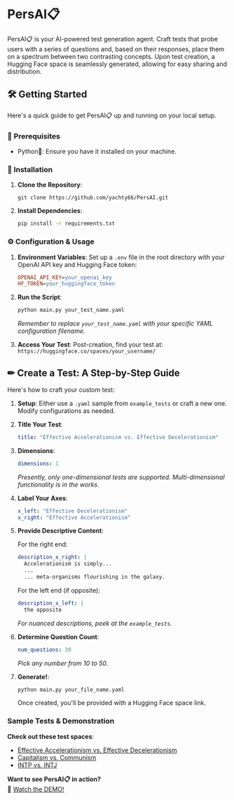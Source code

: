 # PersAI📋

PersAI📋 is your AI-powered test generation agent. Craft tests that probe users with a series of questions and, based on their responses, place them on a spectrum between two contrasting concepts. Upon test creation, a Hugging Face space is seamlessly generated, allowing for easy sharing and distribution.

## 🛠 Getting Started

Here's a quick guide to get PersAI📋 up and running on your local setup.

### 📌 Prerequisites

- Python🐍: Ensure you have it installed on your machine.

### 🔧 Installation

1. **Clone the Repository**: 
   ```
   git clone https://github.com/yachty66/PersAI.git
   ```

2. **Install Dependencies**:
   ```sh
   pip install -r requirements.txt
   ```

### ⚙ Configuration & Usage

1. **Environment Variables**: Set up a `.env` file in the root directory with your OpenAI API key and Hugging Face token:
   ```ini
   OPENAI_API_KEY=your_openai_key
   HF_TOKEN=your_huggingface_token
   ```

2. **Run the Script**: 
   ```sh
   python main.py your_test_name.yaml
   ```
   *Remember to replace `your_test_name.yaml` with your specific YAML configuration filename.*

3. **Access Your Test**: Post-creation, find your test at: `https://huggingface.co/spaces/your_username/`

## ✏ Create a Test: A Step-by-Step Guide

Here's how to craft your custom test:

1. **Setup**: Either use a `.yaml` sample from `example_tests` or craft a new one. Modify configurations as needed.

2. **Title Your Test**: 
   ```yaml
   title: "Effective Accelerationism vs. Effective Decelerationism"
   ```

3. **Dimensions**:
   ```yaml
   dimensions: 1
   ```
   *Presently, only one-dimensional tests are supported. Multi-dimensional functionality is in the works.*

4. **Label Your Axes**: 
   ```yaml
   x_left: "Effective Decelerationism"
   x_right: "Effective Accelerationism"
   ```

5. **Provide Descriptive Content**:

   For the right end:
   ```yaml
   description_x_right: |
     Accelerationism is simply...
     ...
     ... meta-organisms flourishing in the galaxy.
   ```

   For the left end (if opposite):
   ```yaml
   description_x_left: |
     the opposite
   ```
   *For nuanced descriptions, peek at the `example_tests`.*

6. **Determine Question Count**: 
   ```yaml
   num_questions: 30
   ```
   *Pick any number from 10 to 50.*

7. **Generate!**: 
   ```sh
   python main.py your_file_name.yaml
   ```
   Once created, you'll be provided with a Hugging Face space link.

### Sample Tests & Demonstration 

**Check out these test spaces**:
- [Effective Accelerationism vs. Effective Decelerationism](https://huggingface.co/spaces/yachty66/XSLAYdGsVMD5NbU2jQQdKeEkQJOMxm)
- [Capitalism vs. Communism](https://huggingface.co/spaces/yachty66/ZcXPB8U5MhGHOVhJF2ipGix5X40CgU?logs=build)
- [INTP vs. INTJ](https://huggingface.co/spaces/yachty66/j3l1ENYk2VOqzhx1bmWHEvMt6LWyjP?logs=build)

**Want to see PersAI📋 in action?**  
🎥 [Watch the DEMO!](https://www.loom.com/share/f75ff52e1216410b8089399934153dd3)